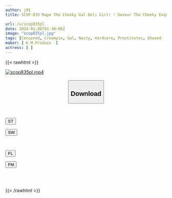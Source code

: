 ```yaml
---
author: j91
title: SCOP-835 Rape The Cheeky Gal Deli Girl! ! Devour The Cheeky Exquisite Body, Screw It Down With Force, And Forcefully Fuck It! ! Thorough Punishment For Women Who Get Carried Away

url: /v/scop835pl
date: 2024-01-06T01:30:00Z
image: "scop835pl.jpg"
tags: [Censored, Creampie, Gal, Nasty, Hardcore, Prostitutes, Shaved	]
maker: [ K.M.Produce  ]
actress: [ ]
---
```



{{< rawhtml >}}

<div class="video" data-videoid="K0QdGgew9mhjGQ">
    <a href="javascript:;">
        <img src="/v/scop835pl/scop835pl.jpg" width="WIDTH" height="HEIGHT" alt="scop835pl.mp4" loading="lazy">
    </a>
</div>

<script type="text/javascript" src="https://j91.asia/asset/on-demand-st.js"></script>

<br>
  <link rel="stylesheet" href="https://j91.asia/asset/bs5.css">
  
  <center>
  <button class="btn btn-primary" type="button" data-bs-toggle="collapse" data-bs-target=".multi-collapse" aria-expanded="false" aria-controls="multiCollapseExample1 multiCollapseExample2"><h2>Download</h2></button></center>
</p>
<div class="row">
  <div class="col">
    <div class="collapse multi-collapse" id="multiCollapseExample1">
      <div class="card card-body">
	      	      <br>
<div class="buttons">  
<p><a href="https://streamtape.to/v/K0QdGgew9mhjGQ" target="_blank"><button class="btn-hover color-3"><i class="fa fa-download"></i> ST</button></a></p>
<p><a href="https://flaswish.com/dwa9fvphf5s1" target="_blank"><button class="btn-hover color-2"><i class="fa fa-download"></i> SW</button></a></p></div>
    </div>
  </div>
</div>
  <div class="col">
    <div class="collapse multi-collapse" id="multiCollapseExample2">
      <div class="card card-body">
	      <br>
<div class="buttons">
<p><a href="javascript:;" target="_blank"><button class="btn-hover color-9"><i class="fa fa-download"></i> FL</button></a></p>
<p><a href="javascript:;" target="_blank"><button class="btn-hover color-8"><i class="fa fa-download"></i> FM</button></a></p></div>
<br><br>
      </div>
    </div>
  </div>
</div>

{{< /rawhtml >}}